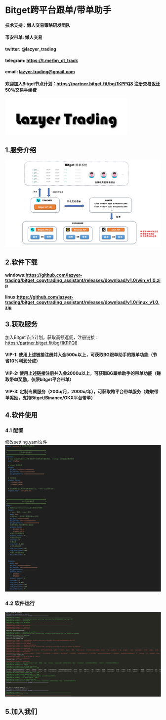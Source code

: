 # Bitget跨平台跟单/带单助手
#### 技术支持：懒人交易策略研发团队
#### 币安带单: 懒人交易
#### twitter: @lazyer_trading
#### telegram: https://t.me/bn_ct_track
#### email: lazyer.trading@gmail.com
#### 欢迎加入Bitget节点计划：https://partner.bitget.fit/bg/1KPPQ8 注册交易返还50%交易手续费
![avatar](img/img1.png)

## 1.服务介绍
![avatar](img/img2.png)

## 2.软件下载
#### windows:https://github.com/lazyer-trading/bitget_copytrading_assistant/releases/download/v1.0/win_v1.0.zip
#### linux:https://github.com/lazyer-trading/bitget_copytrading_assistant/releases/download/v1.0/linux_v1.0.zip

## 3.获取服务
加入Bitget节点计划，获取高额返佣，注册链接：https://partner.bitget.fit/bg/1KPPQ8
#### VIP-1: 使用上述链接注册并入金500u以上，可获取BG跟单助手的跟单功能（节省10%利润分成）
#### VIP-2: 使用上述链接注册并入金2000u以上，可获取BG跟单助手的带单功能（赚取带单奖励，仅限bitget平台带单）
#### VIP-3: 定制专属服务（200u/月，2000u/年），可获取跨平台带单服务（赚取带单奖励，支持Bitget/Binance/OKX平台带单）

## 4.软件使用
### 4.1 配置
修改setting.yaml文件
![avatar](img/img3.png)
### 4.2 软件运行
![avatar](img/img4.png)
## 5.加入我们